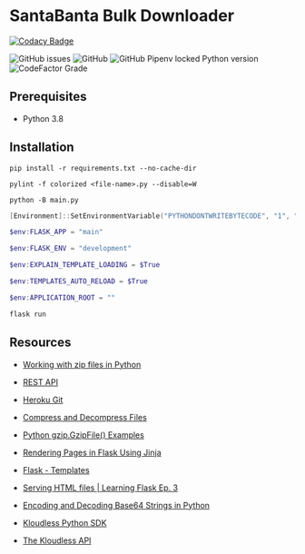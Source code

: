 # SantaBanta Bulk Downloader

[![Codacy Badge](https://api.codacy.com/project/badge/Grade/a77ccf33f3224024bf91640e642b3aa8)](https://app.codacy.com/gh/shortthirdman/SantaBantaDownloader?utm_source=github.com&utm_medium=referral&utm_content=shortthirdman/SantaBantaDownloader&utm_campaign=Badge_Grade)

![GitHub issues](https://img.shields.io/github/issues/shortthirdman/SantaBantaDownloader)
![GitHub](https://img.shields.io/github/license/shortthirdman/SantaBantaDownloader)
![GitHub Pipenv locked Python version](https://img.shields.io/github/pipenv/locked/python-version/shortthirdman/SantaBantaDownloader)
![CodeFactor Grade](https://img.shields.io/codefactor/grade/github/shortthirdman/SantaBantaDownloader)

## Prerequisites

 * Python 3.8

## Installation

```shell
pip install -r requirements.txt --no-cache-dir

pylint -f colorized <file-name>.py --disable=W

python -B main.py
```

```powershell
[Environment]::SetEnvironmentVariable("PYTHONDONTWRITEBYTECODE", "1", "Machine")

$env:FLASK_APP = "main"

$env:FLASK_ENV = "development"

$env:EXPLAIN_TEMPLATE_LOADING = $True

$env:TEMPLATES_AUTO_RELOAD = $True

$env:APPLICATION_ROOT = ""

flask run
```

## Resources

* [Working with zip files in Python](https://www.geeksforgeeks.org/working-zip-files-python/)

* [REST API](https://santabanta-extractor.herokuapp.com/)

* [Heroku Git](https://git.heroku.com/santabanta-extractor.git)

* [Compress and Decompress Files](https://www.thepythoncode.com/article/compress-decompress-files-tarfile-python)

* [Python gzip.GzipFile() Examples](https://www.programcreek.com/python/example/252/gzip.GzipFile)

* [Rendering Pages in Flask Using Jinja](https://hackersandslackers.com/flask-jinja-templates/)

* [Flask - Templates](https://flask.palletsprojects.com/en/1.1.x/tutorial/templates/)

* [Serving HTML files | Learning Flask Ep. 3](https://pythonise.com/series/learning-flask/rendering-html-files-with-flask)

* [Encoding and Decoding Base64 Strings in Python](https://stackabuse.com/encoding-and-decoding-base64-strings-in-python/)

* [Kloudless Python SDK](https://github.com/Kloudless/kloudless-python)

* [The Kloudless API](https://developers.kloudless.com/docs/latest/core)
